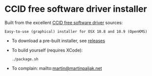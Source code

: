 CCID free software driver installer
===================================

Built from the excellent [CCID free software driver](http://pcsclite.alioth.debian.org/ccid.html) sources:

    Easy-to-use (graphical) installer for OSX 10.8 and 10.9 (OpenKMS)

  * To download a pre-built installer, see [releases](https://github.com/martinpaljak/osx-ccid-installer/releases)

  * To build yourself (requires XCode):

    `./package.sh`

  * To complain:
    mailto:martin@martinpaljak.net
